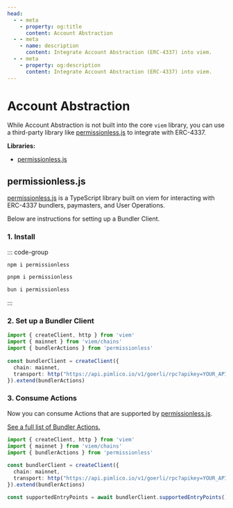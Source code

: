 ```yaml
---
head:
  - - meta
    - property: og:title
      content: Account Abstraction
  - - meta
    - name: description
      content: Integrate Account Abstraction (ERC-4337) into viem.
  - - meta
    - property: og:description
      content: Integrate Account Abstraction (ERC-4337) into viem.
---
```


# Account Abstraction

While Account Abstraction is not built into the core `viem` library, you can use a third-party library like [permissionless.js](https://docs.pimlico.io/permissionless/reference) to integrate with ERC-4337.

**Libraries:**

- [permissionless.js](#permissionless-js)

## permissionless.js

[permissionless.js](https://docs.pimlico.io/permissionless/reference) is a TypeScript library built on viem for interacting with ERC-4337 bundlers, paymasters, and User Operations.

Below are instructions for setting up a Bundler Client.

### 1. Install

::: code-group

```bash [npm]
npm i permissionless
```

```bash [pnpm]
pnpm i permissionless
```

```bash [bun]
bun i permissionless
```

:::

### 2. Set up a Bundler Client

```ts
import { createClient, http } from 'viem'
import { mainnet } from 'viem/chains'
import { bundlerActions } from 'permissionless'
 
const bundlerClient = createClient({ 
  chain: mainnet,
  transport: http("https://api.pimlico.io/v1/goerli/rpc?apikey=YOUR_API_KEY_HERE")
}).extend(bundlerActions)
```

### 3. Consume Actions

Now you can consume Actions that are supported by [permissionless.js](https://docs.pimlico.io/permissionless/reference/bundler-actions/supportedEntryPoints).

[See a full list of Bundler Actions.](https://docs.pimlico.io/permissionless/reference/bundler-actions/sendUserOperation)

```ts
import { createClient, http } from 'viem'
import { mainnet } from 'viem/chains'
import { bundlerActions } from 'permissionless'
 
const bundlerClient = createClient({ 
  chain: mainnet,
  transport: http("https://api.pimlico.io/v1/goerli/rpc?apikey=YOUR_API_KEY_HERE")
}).extend(bundlerActions)

const supportedEntryPoints = await bundlerClient.supportedEntryPoints() // [!code focus]
```
